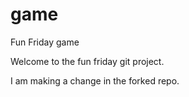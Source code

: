 game
====

Fun Friday game

Welcome to the fun friday git project.

I am making a change in the forked repo.